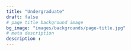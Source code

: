 ```yaml
---
title: "Undergraduate"
draft: false
# page title background image
bg_image: "images/backgrounds/page-title.jpg"
# meta description
description : 
---
```

